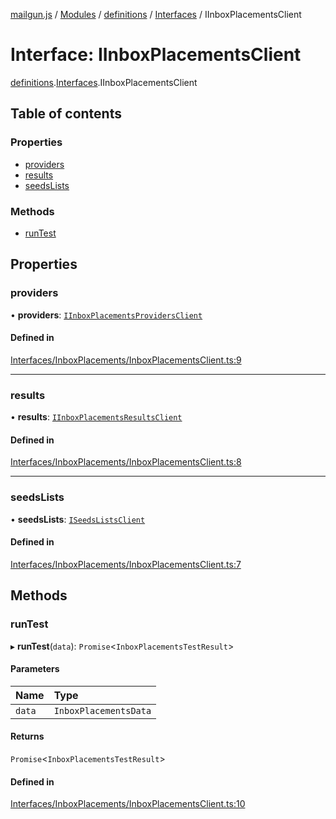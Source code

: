 [mailgun.js](../README.md) / [Modules](../modules.md) / [definitions](../modules/definitions.md) / [Interfaces](../modules/definitions.Interfaces.md) / IInboxPlacementsClient

# Interface: IInboxPlacementsClient

[definitions](../modules/definitions.md).[Interfaces](../modules/definitions.Interfaces.md).IInboxPlacementsClient

## Table of contents

### Properties

- [providers](definitions.Interfaces.IInboxPlacementsClient.md#providers)
- [results](definitions.Interfaces.IInboxPlacementsClient.md#results)
- [seedsLists](definitions.Interfaces.IInboxPlacementsClient.md#seedslists)

### Methods

- [runTest](definitions.Interfaces.IInboxPlacementsClient.md#runtest)

## Properties

### providers

• **providers**: [`IInboxPlacementsProvidersClient`](definitions.Interfaces.IInboxPlacementsProvidersClient.md)

#### Defined in

[Interfaces/InboxPlacements/InboxPlacementsClient.ts:9](https://github.com/mailgun/mailgun.js/blob/aa3958c/lib/Interfaces/InboxPlacements/InboxPlacementsClient.ts#L9)

___

### results

• **results**: [`IInboxPlacementsResultsClient`](definitions.Interfaces.IInboxPlacementsResultsClient.md)

#### Defined in

[Interfaces/InboxPlacements/InboxPlacementsClient.ts:8](https://github.com/mailgun/mailgun.js/blob/aa3958c/lib/Interfaces/InboxPlacements/InboxPlacementsClient.ts#L8)

___

### seedsLists

• **seedsLists**: [`ISeedsListsClient`](definitions.Interfaces.ISeedsListsClient.md)

#### Defined in

[Interfaces/InboxPlacements/InboxPlacementsClient.ts:7](https://github.com/mailgun/mailgun.js/blob/aa3958c/lib/Interfaces/InboxPlacements/InboxPlacementsClient.ts#L7)

## Methods

### runTest

▸ **runTest**(`data`): `Promise`\<`InboxPlacementsTestResult`\>

#### Parameters

| Name | Type |
| :------ | :------ |
| `data` | `InboxPlacementsData` |

#### Returns

`Promise`\<`InboxPlacementsTestResult`\>

#### Defined in

[Interfaces/InboxPlacements/InboxPlacementsClient.ts:10](https://github.com/mailgun/mailgun.js/blob/aa3958c/lib/Interfaces/InboxPlacements/InboxPlacementsClient.ts#L10)

